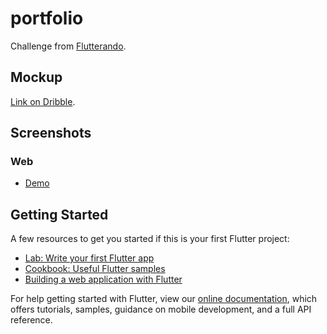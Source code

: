 # portfolio

Challenge from [Flutterando](https://github.com/Flutterando).

## Mockup

[Link on Dribble](https://dribbble.com/shots/5694008-Photography-Portfolio-Concept-Dark-Mode).

## Screenshots

### Web

- [Demo](.github/demo.gif)

## Getting Started

A few resources to get you started if this is your first Flutter project:

- [Lab: Write your first Flutter app](https://flutter.dev/docs/get-started/codelab)
- [Cookbook: Useful Flutter samples](https://flutter.dev/docs/cookbook)
- [Building a web application with Flutter](https://flutter.dev/docs/get-started/web)

For help getting started with Flutter, view our
[online documentation](https://flutter.dev/docs), which offers tutorials,
samples, guidance on mobile development, and a full API reference.
